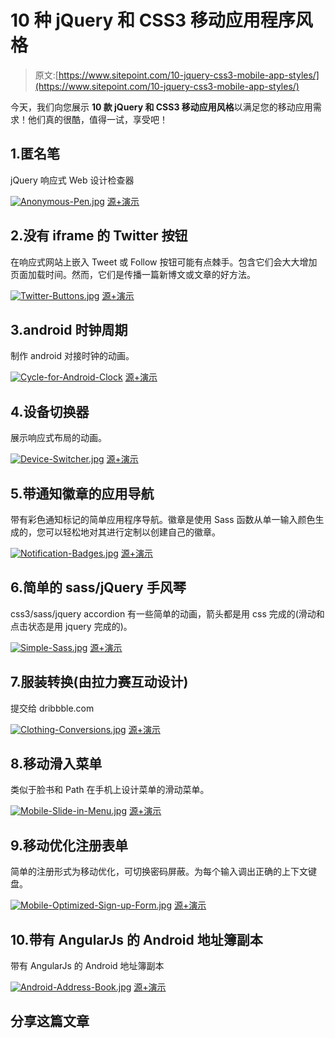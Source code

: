 # 10 种 jQuery 和 CSS3 移动应用程序风格

> 原文:[https://www.sitepoint.com/10-jquery-css3-mobile-app-styles/](https://www.sitepoint.com/10-jquery-css3-mobile-app-styles/)

今天，我们向您展示 **10 款 jQuery 和 CSS3 移动应用风格**以满足您的移动应用需求！他们真的很酷，值得一试，享受吧！

## 1.匿名笔

jQuery 响应式 Web 设计检查器

[![Anonymous-Pen.jpg](../Images/e4fb7b6f6eeb9d19e678382e27f34939.png)](http://codepen.io/anon/pen/ihwuH) 
[源+演示](http://codepen.io/anon/pen/ihwuH)

## 2.没有 iframe 的 Twitter 按钮

在响应式网站上嵌入 Tweet 或 Follow 按钮可能有点棘手。包含它们会大大增加页面加载时间。然而，它们是传播一篇新博文或文章的好方法。

[![Twitter-Buttons.jpg](../Images/52143da620d7035f6240aa6fec021786.png)](http://codepen.io/alistairtweedie/pen/JlFnq) 
[源+演示](http://codepen.io/alistairtweedie/pen/JlFnq)

## 3.android 时钟周期

制作 android 对接时钟的动画。

[![Cycle-for-Android-Clock](../Images/c4a2302a86b377f463e886b8e670c223.png)](http://codepen.io/pseudoheld/details/ciafg) 
[源+演示](http://codepen.io/pseudoheld/details/ciafg)

## 4.设备切换器

展示响应式布局的动画。

[![Device-Switcher.jpg](../Images/5bd6871889cac54206cb6eba40d5dadd.png)](http://codepen.io/lloydwheeler/details/iuCGF) 
[源+演示](http://codepen.io/lloydwheeler/details/iuCGF)

## 5.带通知徽章的应用导航

带有彩色通知标记的简单应用程序导航。徽章是使用 Sass 函数从单一输入颜色生成的，您可以轻松地对其进行定制以创建自己的徽章。

[![Notification-Badges.jpg](../Images/f29afa28661a2f60883b952f325f1c4d.png)](http://codepen.io/Thibaut/details/iHlCy) 
[源+演示](http://codepen.io/Thibaut/details/iHlCy)

## 6.简单的 sass/jQuery 手风琴

css3/sass/jquery accordion 有一些简单的动画，箭头都是用 css 完成的(滑动和点击状态是用 jquery 完成的)。

[![Simple-Sass.jpg](../Images/3319d20bd10f53f79a6ec1b3a9a8a6ed.png)](http://codepen.io/jonstuebe/details/iyhej) 
[源+演示](http://codepen.io/jonstuebe/details/iyhej)

## 7.服装转换(由拉力赛互动设计)

提交给 dribbble.com

[![Clothing-Conversions.jpg](../Images/09a9a4467c2a574ac588b93b659c2dae.png)](http://codepen.io/joacimnilsson/details/jqsmK) 
[源+演示](http://codepen.io/joacimnilsson/details/jqsmK)

## 8.移动滑入菜单

类似于脸书和 Path 在手机上设计菜单的滑动菜单。

[![Mobile-Slide-in-Menu.jpg](../Images/d0fdb89d210882390285ea8889292644.png)](http://codepen.io/dganoff/details/CcJhG) 
[源+演示](http://codepen.io/dganoff/details/CcJhG)

## 9.移动优化注册表单

简单的注册形式为移动优化，可切换密码屏蔽。为每个输入调出正确的上下文键盘。

[![Mobile-Optimized-Sign-up-Form.jpg](../Images/d50529edb2acdece474c6ed934763f05.png)](http://codepen.io/peruvianidol/details/Hthyu) 
[源+演示](http://codepen.io/peruvianidol/details/Hthyu)

## 10.带有 AngularJs 的 Android 地址簿副本

带有 AngularJs 的 Android 地址簿副本

[![Android-Address-Book.jpg](../Images/cec9495de237688b541d339999a75526.png)](http://codepen.io/danielemoraschi/pen/deyos) 
[源+演示](http://codepen.io/danielemoraschi/pen/deyos)

## 分享这篇文章